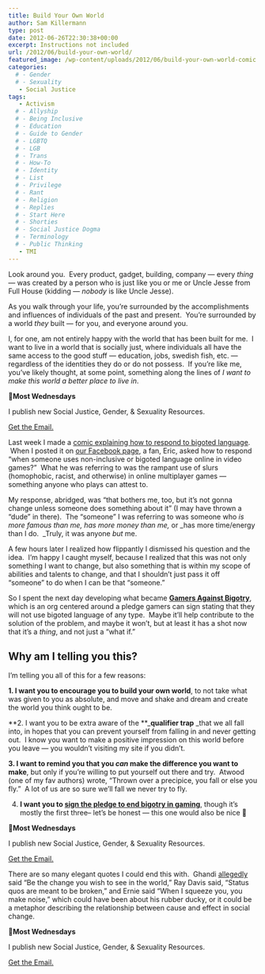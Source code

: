 ```yaml
---
title: Build Your Own World
author: Sam Killermann
type: post
date: 2012-06-26T22:30:38+00:00
excerpt: Instructions not included
url: /2012/06/build-your-own-world/
featured_image: /wp-content/uploads/2012/06/build-your-own-world-comic.jpg
categories: 
  # - Gender
  # - Sexuality
   - Social Justice
tags:
   - Activism
  # - Allyship
  # - Being Inclusive
  # - Education
  # - Guide to Gender
  # - LGBTQ
  # - LGB
  # - Trans
  # - How-To
  # - Identity
  # - List
  # - Privilege
  # - Rant
  # - Religion
  # - Replies
  # - Start Here
  # - Shorties
  # - Social Justice Dogma
  # - Terminology
  # - Public Thinking
   - TMI
---
```

Look around you.  Every product, gadget, building, company &#8212; every _thing_ &#8212; was created by a person who is just like you or me or Uncle Jesse from Full House (kidding &#8212; _nobody_ is like Uncle Jesse).  

As you walk through your life, you&#8217;re surrounded by the accomplishments and influences of individuals of the past and present.  You&#8217;re surrounded by a world _they_ built &#8212; for you, and everyone around you.

I, for one, am not entirely happy with the world that has been built for me.  I want to live in a world that is socially just, where individuals all have the same access to the good stuff &#8212; education, jobs, swedish fish, etc. &#8212; regardless of the identities they do or do not possess.  If you&#8217;re like me, you&#8217;ve likely thought, at some point, something along the lines of _I want to make this world a better place to live in_.
  
<!--more-->

<aside class="heyHeyLook wednesdayEmail"><p><span class="icon">💌</span><strong>Most Wednesdays</strong></p><p>I publish new Social Justice, Gender, & Sexuality Resources.</p> <a class="button" title="Join my mailing list" href="http://bit.ly/2MmE28c" target="_blank"> Get the Email. </a> </aside> 

Last week I made a <a title="How to respond when someone uses non-inclusive (or bigoted) language" href="/2012/06/how-to-respond-to-non-inclusive-language-or-bigoted-speec/" target="_blank">comic explaining how to respond to bigoted language</a>.  When I posted it on <a title="To Facebook!" href="http://facebook.com/metrosam" target="_blank">our Facebook page</a>, a fan, Eric, asked how to respond &#8220;when someone uses non-inclusive or bigoted language online in video games?&#8221;  What he was referring to was the rampant use of slurs (homophobic, racist, and otherwise) in online multiplayer games &#8212; something anyone who plays can attest to.

My response, abridged, was &#8220;that bothers me, too, but it&#8217;s not gonna change unless someone does something about it&#8221; (I may have thrown a &#8220;dude&#8221; in there).  The &#8220;someone&#8221; I was referring to was someone who _is more famous than me, has more money than me,_ or _has more time/energy than I do.  _Truly, it was anyone _but_ me.

A few hours later I realized how flippantly I dismissed his question and the idea.  I&#8217;m happy I caught myself, because I realized that this was not only something I want to change, but also something that is within my scope of abilities and talents to change, and that I shouldn&#8217;t just pass it off &#8220;someone&#8221; to do when I can be that &#8220;someone.&#8221;

So I spent the next day developing what became **<a title="Gamers Against Bigotry" href="http://gamersagainstbigotry.org" target="_blank">Gamers Against Bigotry</a>**, which is an org centered around a pledge gamers can sign stating that they will not use bigoted language of any type.  Maybe it&#8217;ll help contribute to the solution of the problem, and maybe it won&#8217;t, but at least it has a shot now that it&#8217;s a _thing_, and not just a &#8220;what if.&#8221;

## Why am I telling you this?

I&#8217;m telling you all of this for a few reasons:

**1. I want you to encourage you to build your own world**, to not take what was given to you as absolute, and move and shake and dream and create the world you think ought to be.

**2. I want you to be extra aware of the **_**qualifier trap** _that we all fall into, in hopes that you can prevent yourself from falling in and never getting out.  I know you want to make a positive impression on this world before you leave &#8212; you wouldn&#8217;t visiting my site if you didn&#8217;t.

**3. I want to remind you that you _can_ make the difference you want to make**, but only if you&#8217;re willing to put yourself out there and try.  Atwood (one of my fav authors) wrote, &#8220;Thrown over a precipice, you fall or else you fly.&#8221;  A lot of us are so sure we&#8217;ll fall we never try to fly.

4. **I want you to <a title="To the Pledge" href="http://gamersagainstbigotry.org/signatures" target="_blank">sign the pledge to end bigotry in gaming</a>**, though it&#8217;s mostly the first three&#8211; let&#8217;s be honest &#8212; this one would also be nice 🙂

<aside class="heyHeyLook wednesdayEmail"><p><span class="icon">💌</span><strong>Most Wednesdays</strong></p><p>I publish new Social Justice, Gender, & Sexuality Resources.</p> <a class="button" title="Join my mailing list" href="http://bit.ly/2MmE28c" target="_blank"> Get the Email. </a> </aside> 

There are so many elegant quotes I could end this with.  Ghandi <a title="Or maybe he didn't" href="http://www.elephantjournal.com/2011/08/be-the-change-you-wish-to-see-in-the-world-not-gandhi/" target="_blank">allegedly</a> said &#8220;Be the change you wish to see in the world,&#8221; Ray Davis said, &#8220;Status quos are meant to be broken,&#8221; and Ernie said &#8220;When I squeeze you, you make noise,&#8221; which could have been about his rubber ducky, or it could be a metaphor describing the relationship between cause and effect in social change.
<aside class="heyHeyLook wednesdayEmail"><p><span class="icon">💌</span><strong>Most Wednesdays</strong></p><p>I publish new Social Justice, Gender, & Sexuality Resources.</p> <a class="button" title="Join my mailing list" href="http://bit.ly/2MmE28c" target="_blank"> Get the Email. </a> </aside> 

